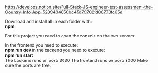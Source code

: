 https://develops.notion.site/Full-Stack-JS-engineer-test-assessment-the-Country-Info-App-5239484850be45d79702fd06773fc65a

Download and install all in each folder with: <br>
__npm i__ 

For this project you need to open the console on the two servers: <br>

In the frontend you need to execute: <br>
__npm run dev__ 
In the backend you need to execute: <br>
__npm run start__
<br>
The backend runs on port: 3030
The frontend runs on port: 3000
Make sure the ports are free.
